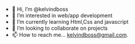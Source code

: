 - 👋 Hi, I’m @kelvindboss
- 👀 I’m interested in web/app development
- 🌱 I’m currently learning Html,Css and javascript
- 💞️ I’m looking to collaborate on projects
- 📫 How to reach me... kelvindboss@gmail.com.

<!---
kelvindboss/kelvindboss is a ✨ special ✨ repository because its `README.md` (this file) appears on your GitHub profile.
You can click the Preview link to take a look at your changes.
--->
